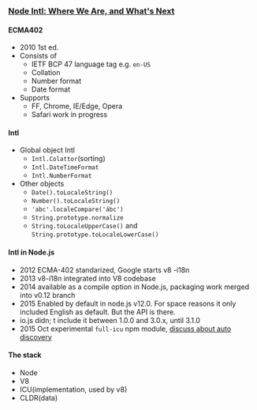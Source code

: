 
### [Node Intl: Where We Are, and What's Next](https://www.youtube.com/watch?v=U0z_yO5gFP8)

#### ECMA402

* 2010 1st ed.
* Consists of
  * IETF BCP 47 language tag e.g. `en-US`
  * Collation
  * Number format
  * Date format
* Supports
  * FF, Chrome, IE/Edge, Opera
  * Safari work in progress

#### Intl

* Global object Intl
  * `Intl.Colattor`(sorting)
  * `Intl.DateTimeFormat`
  * `Intl.NumberFormat`
* Other objects
  * `Date().toLocaleString()`
  * `Number().toLocaleString()`
  * `'abc'.localeCompare('ábc')`
  * `String.prototype.normalize`
  * `String.toLocaleUpperCase()` and `String.prototype.toLocaleLowerCase()`

#### Intl in Node.js

* 2012 ECMA-402 standarized, Google starts v8  -i18n
* 2013 v8-i18n integrated into V8 codebase
* 2014 available as a compile option in Node.js, packaging work merged into v0.12 branch
* 2015 Enabled by default in node.js v12.0. For space reasons it only included English as default. But the API is there.
* io.js didn; t include it between 1.0.0 and 3.0.x, until 3.1.0
* 2015 Oct experimental `full-icu` npm module, [discuss about auto discovery](https://github.com/nodejs/node/issues/3460)

#### The stack

* Node
* V8
* ICU(implementation, used by v8)
* CLDR(data)
